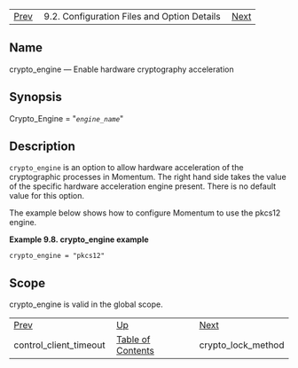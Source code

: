 |     |     |     |
| --- | --- | --- |
| [Prev](conf.ref.control_client_timeout)  | 9.2. Configuration Files and Option Details |  [Next](conf.ref.crypto_lock_method.php) |

<a name="conf.ref.crypto_engine"></a>
## Name

crypto_engine — Enable hardware cryptography acceleration

## Synopsis

Crypto_Engine = "*`engine_name`*"

<a name="idp8718944"></a>
## Description

`crypto_engine` is an option to allow hardware acceleration of the cryptographic processes in Momentum. The right hand side takes the value of the specific hardware acceleration engine present. There is no default value for this option.

The example below shows how to configure Momentum to use the pkcs12 engine.

<a name="example.crypto_engine"></a>

**Example 9.8. crypto_engine example**

`crypto_engine = "pkcs12"`
<a name="idp8724048"></a>
## Scope

crypto_engine is valid in the global scope.

|     |     |     |
| --- | --- | --- |
| [Prev](conf.ref.control_client_timeout)  | [Up](conf.ref.files.php) |  [Next](conf.ref.crypto_lock_method.php) |
| control_client_timeout  | [Table of Contents](index) |  crypto_lock_method |
